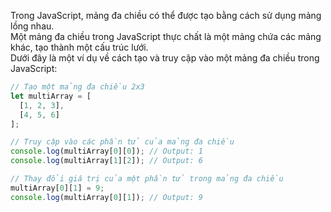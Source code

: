 
Trong JavaScript, mảng đa chiều có thể được tạo bằng cách sử dụng mảng lồng nhau.   
Một mảng đa chiều trong JavaScript thực chất là một mảng chứa các mảng khác, tạo thành một cấu trúc lưới.  
Dưới đây là một ví dụ về cách tạo và truy cập vào một mảng đa chiều trong JavaScript:  
```js
// Tạo một mảng đa chiều 2x3
let multiArray = [
  [1, 2, 3],
  [4, 5, 6]
];

// Truy cập vào các phần tử của mảng đa chiều
console.log(multiArray[0][0]); // Output: 1
console.log(multiArray[1][2]); // Output: 6

// Thay đổi giá trị của một phần tử trong mảng đa chiều
multiArray[0][1] = 9;
console.log(multiArray[0][1]); // Output: 9
```

